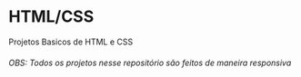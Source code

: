 # HTML/CSS

Projetos Basicos de HTML e CSS

###### OBS: Todos os projetos nesse repositório são feitos de maneira responsiva 
